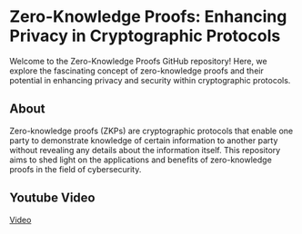 # Zero-Knowledge Proofs: Enhancing Privacy in Cryptographic Protocols


Welcome to the Zero-Knowledge Proofs GitHub repository! Here, we explore the fascinating concept of zero-knowledge proofs and their potential in enhancing privacy and security within cryptographic protocols.

## About
Zero-knowledge proofs (ZKPs) are cryptographic protocols that enable one party to demonstrate knowledge of certain information to another party without revealing any details about the information itself. This repository aims to shed light on the applications and benefits of zero-knowledge proofs in the field of cybersecurity.

## Youtube Video
[Video]("Y)
